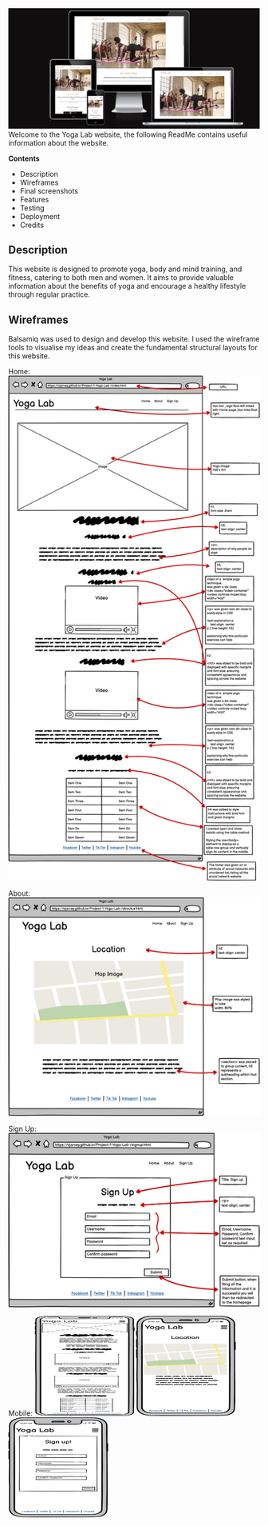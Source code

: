 <img src="assets/images/amiresponsive.png">
Welcome to the Yoga Lab website, the following ReadMe contains useful information about the website.

**Contents**
 - Description
 - Wireframes
 - Final screenshots
 - Features
 - Testing
 - Deployment
 - Credits

## Description
This website is designed to promote yoga, body and mind training, and fitness, catering to both men and women. It aims to provide valuable information about the benefits of yoga and encourage a healthy lifestyle through regular practice.

## Wireframes

Balsamiq was used to design and develop this website. I used the wireframe tools to visualise my ideas and create the fundamental structural layouts for this website. 

Home:
<img src="assets\images\New Wireframe 1.png">

About:
<img src="assets\images\New Wireframe 2.png">

Sign Up:
<img src="assets\images\New Wireframe 3.png">

Mobile:
<img src="assets\images\Wireframe Mobile 1.png" width="200" height="200">
<img src="assets\images\Wireframe Mobile 2.png" width="200" height="200">
<img src="assets\images\Wireframe Mobile 3.png" width="200" height="200">